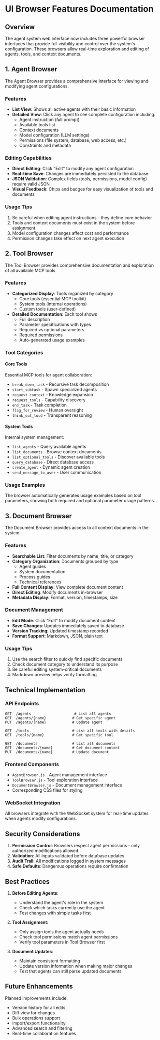 # UI Browser Features Documentation

## Overview

The agent system web interface now includes three powerful browser interfaces that provide full visibility and control over the system's configuration. These browsers allow real-time exploration and editing of agents, tools, and context documents.

## 1. Agent Browser

The Agent Browser provides a comprehensive interface for viewing and modifying agent configurations.

### Features
- **List View**: Shows all active agents with their basic information
- **Detailed View**: Click any agent to see complete configuration including:
  - Agent instruction (full prompt)
  - Available tools list
  - Context documents
  - Model configuration (LLM settings)
  - Permissions (file system, database, web access, etc.)
  - Constraints and metadata

### Editing Capabilities
- **Direct Editing**: Click "Edit" to modify any agent configuration
- **Real-time Save**: Changes are immediately persisted to the database
- **JSON Validation**: Complex fields (tools, permissions, model config) require valid JSON
- **Visual Feedback**: Chips and badges for easy visualization of tools and documents

### Usage Tips
1. Be careful when editing agent instructions - they define core behavior
2. Tools and context documents must exist in the system before assignment
3. Model configuration changes affect cost and performance
4. Permission changes take effect on next agent execution

## 2. Tool Browser

The Tool Browser provides comprehensive documentation and exploration of all available MCP tools.

### Features
- **Categorized Display**: Tools organized by category
  - Core tools (essential MCP toolkit)
  - System tools (internal operations)
  - Custom tools (user-defined)
- **Detailed Documentation**: Each tool shows
  - Full description
  - Parameter specifications with types
  - Required vs optional parameters
  - Required permissions
  - Auto-generated usage examples

### Tool Categories

#### Core Tools
Essential MCP tools for agent collaboration:
- `break_down_task` - Recursive task decomposition
- `start_subtask` - Spawn specialized agents
- `request_context` - Knowledge expansion
- `request_tools` - Capability discovery
- `end_task` - Task completion
- `flag_for_review` - Human oversight
- `think_out_loud` - Transparent reasoning

#### System Tools
Internal system management:
- `list_agents` - Query available agents
- `list_documents` - Browse context documents
- `list_optional_tools` - Discover available tools
- `query_database` - Direct database access
- `create_agent` - Dynamic agent creation
- `send_message_to_user` - User communication

### Usage Examples
The browser automatically generates usage examples based on tool parameters, showing both required and optional parameter usage patterns.

## 3. Document Browser

The Document Browser provides access to all context documents in the system.

### Features
- **Searchable List**: Filter documents by name, title, or category
- **Category Organization**: Documents grouped by type
  - Agent guides
  - System documentation
  - Process guides
  - Technical references
- **Full Content Display**: View complete document content
- **Direct Editing**: Modify documents in-browser
- **Metadata Display**: Format, version, timestamps, size

### Document Management
- **Edit Mode**: Click "Edit" to modify document content
- **Save Changes**: Updates immediately saved to database
- **Version Tracking**: Updated timestamp recorded
- **Format Support**: Markdown, JSON, plain text

### Usage Tips
1. Use the search filter to quickly find specific documents
2. Check document category to understand its purpose
3. Be careful editing system-critical documents
4. Markdown preview helps verify formatting

## Technical Implementation

### API Endpoints
```
GET  /agents                    # List all agents
GET  /agents/{name}            # Get specific agent
PUT  /agents/{name}            # Update agent

GET  /tools                    # List all tools with details
GET  /tools/{name}             # Get specific tool

GET  /documents                # List all documents
GET  /documents/{name}         # Get document content  
PUT  /documents/{name}         # Update document
```

### Frontend Components
- `AgentBrowser.js` - Agent management interface
- `ToolBrowser.js` - Tool exploration interface
- `DocumentBrowser.js` - Document management interface
- Corresponding CSS files for styling

### WebSocket Integration
All browsers integrate with the WebSocket system for real-time updates when agents modify configurations.

## Security Considerations

1. **Permission Control**: Browsers respect agent permissions - only authorized modifications allowed
2. **Validation**: All inputs validated before database updates
3. **Audit Trail**: All modifications logged in system messages
4. **Safe Defaults**: Dangerous operations require confirmation

## Best Practices

1. **Before Editing Agents**:
   - Understand the agent's role in the system
   - Check which tasks currently use the agent
   - Test changes with simple tasks first

2. **Tool Assignment**:
   - Only assign tools the agent actually needs
   - Check tool permissions match agent permissions
   - Verify tool parameters in Tool Browser first

3. **Document Updates**:
   - Maintain consistent formatting
   - Update version information when making major changes
   - Test that agents can still parse updated documents

## Future Enhancements

Planned improvements include:
- Version history for all edits
- Diff view for changes
- Bulk operations support
- Import/export functionality
- Advanced search and filtering
- Real-time collaboration features